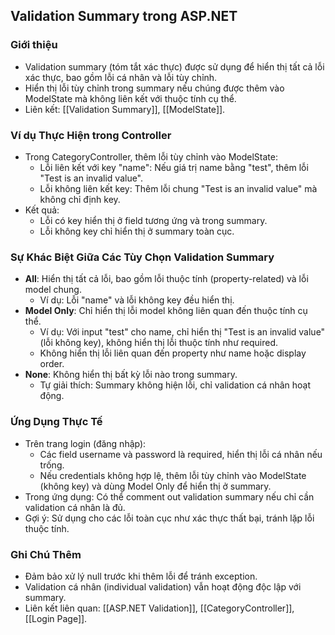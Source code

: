 ## Validation Summary trong ASP.NET

### Giới thiệu
- Validation summary (tóm tắt xác thực) được sử dụng để hiển thị tất cả lỗi xác thực, bao gồm lỗi cá nhân và lỗi tùy chỉnh.
- Hiển thị lỗi tùy chỉnh trong summary nếu chúng được thêm vào ModelState mà không liên kết với thuộc tính cụ thể.
- Liên kết: [[Validation Summary]], [[ModelState]].

### Ví dụ Thực Hiện trong Controller
- Trong CategoryController, thêm lỗi tùy chỉnh vào ModelState:
  - Lỗi liên kết với key "name": Nếu giá trị name bằng "test", thêm lỗi "Test is an invalid value".
  - Lỗi không liên kết key: Thêm lỗi chung "Test is an invalid value" mà không chỉ định key.
- Kết quả:
  - Lỗi có key hiển thị ở field tương ứng và trong summary.
  - Lỗi không key chỉ hiển thị ở summary toàn cục.

### Sự Khác Biệt Giữa Các Tùy Chọn Validation Summary
- **All**: Hiển thị tất cả lỗi, bao gồm lỗi thuộc tính (property-related) và lỗi model chung.
  - Ví dụ: Lỗi "name" và lỗi không key đều hiển thị.
- **Model Only**: Chỉ hiển thị lỗi model không liên quan đến thuộc tính cụ thể.
  - Ví dụ: Với input "test" cho name, chỉ hiển thị "Test is an invalid value" (lỗi không key), không hiển thị lỗi thuộc tính như required.
  - Không hiển thị lỗi liên quan đến property như name hoặc display order.
- **None**: Không hiển thị bất kỳ lỗi nào trong summary.
  - Tự giải thích: Summary không hiện lỗi, chỉ validation cá nhân hoạt động.

### Ứng Dụng Thực Tế
- Trên trang login (đăng nhập):
  - Các field username và password là required, hiển thị lỗi cá nhân nếu trống.
  - Nếu credentials không hợp lệ, thêm lỗi tùy chỉnh vào ModelState (không key) và dùng Model Only để hiển thị ở summary.
- Trong ứng dụng: Có thể comment out validation summary nếu chỉ cần validation cá nhân là đủ.
- Gợi ý: Sử dụng cho các lỗi toàn cục như xác thực thất bại, tránh lặp lỗi thuộc tính.

### Ghi Chú Thêm
- Đảm bảo xử lý null trước khi thêm lỗi để tránh exception.
- Validation cá nhân (individual validation) vẫn hoạt động độc lập với summary.
- Liên kết liên quan: [[ASP.NET Validation]], [[CategoryController]], [[Login Page]].